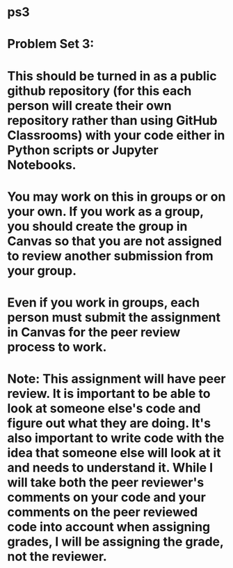 # ps3
# Problem Set 3:
# This should be turned in as a public github repository (for this each person will create their own repository rather than using GitHub Classrooms) with your code either in Python scripts or Jupyter Notebooks.

# You may work on this in groups or on your own. If you work as a group, you should create the group in Canvas so that you are not assigned to review another submission from your group.

# Even if you work in groups, each person must submit the assignment in Canvas for the peer review process to work.

# Note: This assignment will have peer review. It is important to be able to look at someone else's code and figure out what they are doing. It's also important to write code with the idea that someone else will look at it and needs to understand it. While I will take both the peer reviewer's comments on your code and your comments on the peer reviewed code into account when assigning grades, I will be assigning the grade, not the reviewer.
